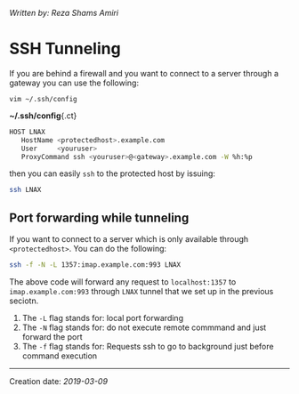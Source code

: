 _Written by: Reza Shams Amiri_
# SSH Tunneling

If you are behind a firewall and you want to connect to a server through a gateway you can use the following:

```
vim ~/.ssh/config
```

__~/.ssh/config__{.ct}
``` sh
HOST LNAX
   HostName <protectedhost>.example.com
   User     <youruser>
   ProxyCommand ssh <youruser>@<gateway>.example.com -W %h:%p
```

then you can easily `ssh` to the protected host by issuing:
``` sh
ssh LNAX
```

## Port forwarding while tunneling
If you want to connect to a server which is only available through `<protectedhost>`. You can do the following:

``` sh
ssh -f -N -L 1357:imap.example.com:993 LNAX
```

The above code will forward any request to `localhost:1357` to `imap.example.com:993` through `LNAX` tunnel that we set up in the previous seciotn. 
1. The `-L` flag stands for: local port forwarding
1. The `-N` flag stands for: do not execute remote commmand and just forward the port
1. The `-f` flag stands for: Requests ssh to go to background just before command execution



* * *
Creation date: _2019-03-09_
